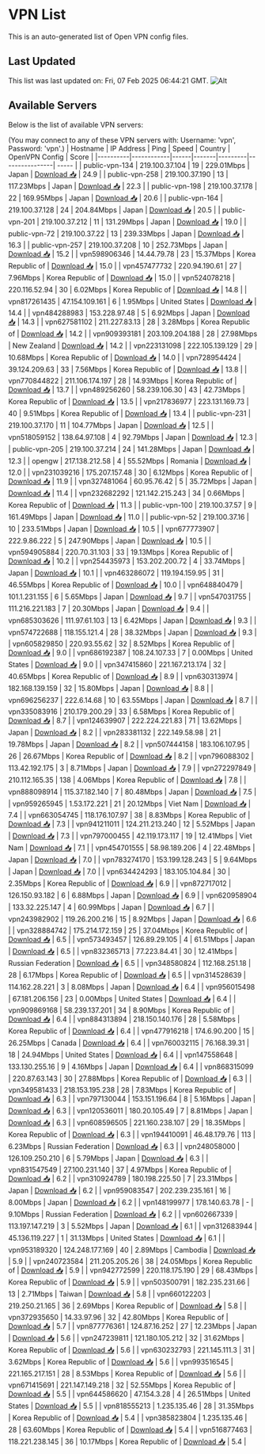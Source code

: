 # VPN List

This is an auto-generated list of Open VPN config files.

## Last Updated

This list was last updated on: Fri, 07 Feb 2025 06:44:21 GMT.
![Alt](https://repobeats.axiom.co/api/embed/186b98318ef1479477931607c1ad7d823f12451f.svg "Repobeats analytics image")

## Available Servers

Below is the list of available VPN servers:

(You may connect to any of these VPN servers with: Username: 'vpn', Password: 'vpn'.)
| Hostname | IP Address | Ping | Speed | Country | OpenVPN Config | Score |
|----------|------------|------|-------|---------|----------------| ----- |
| public-vpn-134 | 219.100.37.104 | 19 | 229.01Mbps | Japan | [Download 📥](./configs/server_0_JP.ovpn) | 24.9 |
| public-vpn-258 | 219.100.37.190 | 13 | 117.23Mbps | Japan | [Download 📥](./configs/server_1_JP.ovpn) | 22.3 |
| public-vpn-198 | 219.100.37.178 | 22 | 169.95Mbps | Japan | [Download 📥](./configs/server_2_JP.ovpn) | 20.6 |
| public-vpn-164 | 219.100.37.128 | 24 | 204.84Mbps | Japan | [Download 📥](./configs/server_3_JP.ovpn) | 20.5 |
| public-vpn-201 | 219.100.37.212 | 11 | 131.29Mbps | Japan | [Download 📥](./configs/server_4_JP.ovpn) | 19.0 |
| public-vpn-72 | 219.100.37.22 | 13 | 239.33Mbps | Japan | [Download 📥](./configs/server_5_JP.ovpn) | 16.3 |
| public-vpn-257 | 219.100.37.208 | 10 | 252.73Mbps | Japan | [Download 📥](./configs/server_6_JP.ovpn) | 15.2 |
| vpn598906346 | 14.44.79.78 | 23 | 15.37Mbps | Korea Republic of | [Download 📥](./configs/server_7_KR.ovpn) | 15.0 |
| vpn457477732 | 220.94.190.61 | 27 | 7.96Mbps | Korea Republic of | [Download 📥](./configs/server_8_KR.ovpn) | 15.0 |
| vpn524078218 | 220.116.52.94 | 30 | 6.02Mbps | Korea Republic of | [Download 📥](./configs/server_9_KR.ovpn) | 14.8 |
| vpn817261435 | 47.154.109.161 | 6 | 1.95Mbps | United States | [Download 📥](./configs/server_10_US.ovpn) | 14.4 |
| vpn484288983 | 153.228.97.48 | 5 | 6.92Mbps | Japan | [Download 📥](./configs/server_11_JP.ovpn) | 14.3 |
| vpn627581102 | 211.227.83.13 | 28 | 3.28Mbps | Korea Republic of | [Download 📥](./configs/server_12_KR.ovpn) | 14.2 |
| vpn909393181 | 203.109.204.188 | 28 | 27.98Mbps | New Zealand | [Download 📥](./configs/server_13_NZ.ovpn) | 14.2 |
| vpn223131098 | 222.105.139.129 | 29 | 10.68Mbps | Korea Republic of | [Download 📥](./configs/server_14_KR.ovpn) | 14.0 |
| vpn728954424 | 39.124.209.63 | 33 | 7.56Mbps | Korea Republic of | [Download 📥](./configs/server_15_KR.ovpn) | 13.8 |
| vpn770844822 | 211.106.174.197 | 28 | 14.93Mbps | Korea Republic of | [Download 📥](./configs/server_16_KR.ovpn) | 13.7 |
| vpn489256260 | 58.239.106.30 | 43 | 42.73Mbps | Korea Republic of | [Download 📥](./configs/server_17_KR.ovpn) | 13.5 |
| vpn217836977 | 223.131.169.73 | 40 | 9.51Mbps | Korea Republic of | [Download 📥](./configs/server_18_KR.ovpn) | 13.4 |
| public-vpn-231 | 219.100.37.170 | 11 | 104.77Mbps | Japan | [Download 📥](./configs/server_19_JP.ovpn) | 12.5 |
| vpn518059152 | 138.64.97.108 | 4 | 92.79Mbps | Japan | [Download 📥](./configs/server_20_JP.ovpn) | 12.3 |
| public-vpn-205 | 219.100.37.214 | 24 | 141.28Mbps | Japan | [Download 📥](./configs/server_21_JP.ovpn) | 12.3 |
| opengw | 217.138.212.58 | 4 | 55.52Mbps | Romania | [Download 📥](./configs/server_22_RO.ovpn) | 12.0 |
| vpn231039216 | 175.207.157.48 | 30 | 6.12Mbps | Korea Republic of | [Download 📥](./configs/server_23_KR.ovpn) | 11.9 |
| vpn327481064 | 60.95.76.42 | 5 | 35.72Mbps | Japan | [Download 📥](./configs/server_24_JP.ovpn) | 11.4 |
| vpn232682292 | 121.142.215.243 | 34 | 0.66Mbps | Korea Republic of | [Download 📥](./configs/server_25_KR.ovpn) | 11.3 |
| public-vpn-100 | 219.100.37.57 | 9 | 161.49Mbps | Japan | [Download 📥](./configs/server_26_JP.ovpn) | 11.0 |
| public-vpn-52 | 219.100.37.16 | 10 | 233.51Mbps | Japan | [Download 📥](./configs/server_27_JP.ovpn) | 10.5 |
| vpn677773907 | 222.9.86.222 | 5 | 247.90Mbps | Japan | [Download 📥](./configs/server_28_JP.ovpn) | 10.5 |
| vpn594905884 | 220.70.31.103 | 33 | 19.13Mbps | Korea Republic of | [Download 📥](./configs/server_29_KR.ovpn) | 10.2 |
| vpn254435973 | 153.202.200.72 | 4 | 33.74Mbps | Japan | [Download 📥](./configs/server_30_JP.ovpn) | 10.1 |
| vpn463286072 | 119.194.159.95 | 31 | 46.55Mbps | Korea Republic of | [Download 📥](./configs/server_31_KR.ovpn) | 10.0 |
| vpn648840479 | 101.1.231.155 | 6 | 5.65Mbps | Japan | [Download 📥](./configs/server_32_JP.ovpn) | 9.7 |
| vpn547031755 | 111.216.221.183 | 7 | 20.30Mbps | Japan | [Download 📥](./configs/server_33_JP.ovpn) | 9.4 |
| vpn685303626 | 111.97.61.103 | 13 | 6.42Mbps | Japan | [Download 📥](./configs/server_34_JP.ovpn) | 9.3 |
| vpn574722688 | 118.155.121.4 | 28 | 38.32Mbps | Japan | [Download 📥](./configs/server_35_JP.ovpn) | 9.3 |
| vpn605829850 | 220.93.55.62 | 32 | 8.52Mbps | Korea Republic of | [Download 📥](./configs/server_36_KR.ovpn) | 9.0 |
| vpn686192387 | 108.24.107.33 | 7 | 0.00Mbps | United States | [Download 📥](./configs/server_37_US.ovpn) | 9.0 |
| vpn347415860 | 221.167.213.174 | 32 | 40.65Mbps | Korea Republic of | [Download 📥](./configs/server_38_KR.ovpn) | 8.9 |
| vpn630313974 | 182.168.139.159 | 32 | 15.80Mbps | Japan | [Download 📥](./configs/server_39_JP.ovpn) | 8.8 |
| vpn696256237 | 222.6.14.68 | 10 | 63.55Mbps | Japan | [Download 📥](./configs/server_40_JP.ovpn) | 8.7 |
| vpn335083916 | 210.179.200.29 | 33 | 6.58Mbps | Korea Republic of | [Download 📥](./configs/server_41_KR.ovpn) | 8.7 |
| vpn124639907 | 222.224.221.83 | 71 | 13.62Mbps | Japan | [Download 📥](./configs/server_42_JP.ovpn) | 8.2 |
| vpn283381132 | 222.149.58.98 | 21 | 19.78Mbps | Japan | [Download 📥](./configs/server_43_JP.ovpn) | 8.2 |
| vpn507444158 | 183.106.107.95 | 26 | 26.67Mbps | Korea Republic of | [Download 📥](./configs/server_44_KR.ovpn) | 8.2 |
| vpn796088302 | 113.42.192.175 | 3 | 8.71Mbps | Japan | [Download 📥](./configs/server_45_JP.ovpn) | 7.9 |
| vpn272297849 | 210.112.165.35 | 138 | 4.06Mbps | Korea Republic of | [Download 📥](./configs/server_46_KR.ovpn) | 7.8 |
| vpn888098914 | 115.37.182.140 | 7 | 80.48Mbps | Japan | [Download 📥](./configs/server_47_JP.ovpn) | 7.5 |
| vpn959265945 | 1.53.172.221 | 21 | 20.12Mbps | Viet Nam | [Download 📥](./configs/server_48_VN.ovpn) | 7.4 |
| vpn663054745 | 118.176.107.97 | 38 | 8.83Mbps | Korea Republic of | [Download 📥](./configs/server_49_KR.ovpn) | 7.3 |
| vpn941211011 | 124.211.213.240 | 12 | 5.52Mbps | Japan | [Download 📥](./configs/server_50_JP.ovpn) | 7.3 |
| vpn797000455 | 42.119.173.117 | 19 | 12.41Mbps | Viet Nam | [Download 📥](./configs/server_51_VN.ovpn) | 7.1 |
| vpn454701555 | 58.98.189.206 | 4 | 22.48Mbps | Japan | [Download 📥](./configs/server_52_JP.ovpn) | 7.0 |
| vpn783274170 | 153.199.128.243 | 5 | 9.64Mbps | Japan | [Download 📥](./configs/server_53_JP.ovpn) | 7.0 |
| vpn634424293 | 183.105.104.84 | 30 | 2.35Mbps | Korea Republic of | [Download 📥](./configs/server_54_KR.ovpn) | 6.9 |
| vpn872717012 | 126.150.93.182 | 6 | 6.88Mbps | Japan | [Download 📥](./configs/server_55_JP.ovpn) | 6.9 |
| vpn620958904 | 133.32.225.147 | 4 | 60.99Mbps | Japan | [Download 📥](./configs/server_56_JP.ovpn) | 6.7 |
| vpn243982902 | 119.26.200.216 | 15 | 8.92Mbps | Japan | [Download 📥](./configs/server_57_JP.ovpn) | 6.6 |
| vpn328884742 | 175.214.172.159 | 25 | 37.04Mbps | Korea Republic of | [Download 📥](./configs/server_58_KR.ovpn) | 6.5 |
| vpn573493457 | 126.89.29.105 | 4 | 61.51Mbps | Japan | [Download 📥](./configs/server_59_JP.ovpn) | 6.5 |
| vpn832365713 | 77.223.84.41 | 30 | 12.41Mbps | Russian Federation | [Download 📥](./configs/server_60_RU.ovpn) | 6.5 |
| vpn348580824 | 112.168.251.18 | 28 | 6.17Mbps | Korea Republic of | [Download 📥](./configs/server_61_KR.ovpn) | 6.5 |
| vpn314528639 | 114.162.28.221 | 3 | 8.08Mbps | Japan | [Download 📥](./configs/server_62_JP.ovpn) | 6.4 |
| vpn956015498 | 67.181.206.156 | 23 | 0.00Mbps | United States | [Download 📥](./configs/server_63_US.ovpn) | 6.4 |
| vpn909869168 | 58.239.137.201 | 34 | 8.90Mbps | Korea Republic of | [Download 📥](./configs/server_64_KR.ovpn) | 6.4 |
| vpn884313894 | 218.150.140.176 | 28 | 5.58Mbps | Korea Republic of | [Download 📥](./configs/server_65_KR.ovpn) | 6.4 |
| vpn477916218 | 174.6.90.200 | 15 | 26.25Mbps | Canada | [Download 📥](./configs/server_66_CA.ovpn) | 6.4 |
| vpn760032115 | 76.168.39.31 | 18 | 24.94Mbps | United States | [Download 📥](./configs/server_67_US.ovpn) | 6.4 |
| vpn147558648 | 133.130.255.16 | 9 | 4.16Mbps | Japan | [Download 📥](./configs/server_68_JP.ovpn) | 6.4 |
| vpn868315099 | 220.87.63.143 | 30 | 27.88Mbps | Korea Republic of | [Download 📥](./configs/server_69_KR.ovpn) | 6.3 |
| vpn349581433 | 218.153.195.238 | 28 | 7.83Mbps | Korea Republic of | [Download 📥](./configs/server_70_KR.ovpn) | 6.3 |
| vpn797130044 | 153.151.196.64 | 8 | 5.16Mbps | Japan | [Download 📥](./configs/server_71_JP.ovpn) | 6.3 |
| vpn120536011 | 180.20.105.49 | 7 | 8.81Mbps | Japan | [Download 📥](./configs/server_72_JP.ovpn) | 6.3 |
| vpn608596505 | 221.160.238.107 | 29 | 18.35Mbps | Korea Republic of | [Download 📥](./configs/server_73_KR.ovpn) | 6.3 |
| vpn194410091 | 46.48.179.76 | 113 | 6.23Mbps | Russian Federation | [Download 📥](./configs/server_74_RU.ovpn) | 6.3 |
| vpn248058000 | 126.109.250.210 | 6 | 5.79Mbps | Japan | [Download 📥](./configs/server_75_JP.ovpn) | 6.3 |
| vpn831547549 | 27.100.231.140 | 37 | 4.97Mbps | Korea Republic of | [Download 📥](./configs/server_76_KR.ovpn) | 6.2 |
| vpn310924789 | 180.198.225.50 | 7 | 23.31Mbps | Japan | [Download 📥](./configs/server_77_JP.ovpn) | 6.2 |
| vpn959083547 | 202.239.235.161 | 16 | 8.00Mbps | Japan | [Download 📥](./configs/server_78_JP.ovpn) | 6.2 |
| vpn148199977 | 178.140.63.78 | - | 9.10Mbps | Russian Federation | [Download 📥](./configs/server_79_RU.ovpn) | 6.2 |
| vpn602667339 | 113.197.147.219 | 3 | 5.52Mbps | Japan | [Download 📥](./configs/server_80_JP.ovpn) | 6.1 |
| vpn312683944 | 45.136.119.227 | 1 | 31.13Mbps | United States | [Download 📥](./configs/server_81_US.ovpn) | 6.1 |
| vpn953189320 | 124.248.177.169 | 40 | 2.89Mbps | Cambodia | [Download 📥](./configs/server_82_KH.ovpn) | 5.9 |
| vpn240723584 | 211.205.205.26 | 38 | 24.05Mbps | Korea Republic of | [Download 📥](./configs/server_83_KR.ovpn) | 5.9 |
| vpn942772599 | 220.118.175.190 | 29 | 68.43Mbps | Korea Republic of | [Download 📥](./configs/server_84_KR.ovpn) | 5.9 |
| vpn503500791 | 182.235.231.66 | 13 | 2.71Mbps | Taiwan | [Download 📥](./configs/server_85_TW.ovpn) | 5.8 |
| vpn660122203 | 219.250.21.165 | 36 | 2.69Mbps | Korea Republic of | [Download 📥](./configs/server_86_KR.ovpn) | 5.8 |
| vpn372935650 | 14.33.97.96 | 32 | 42.80Mbps | Korea Republic of | [Download 📥](./configs/server_87_KR.ovpn) | 5.7 |
| vpn877776361 | 124.87.16.252 | 27 | 12.23Mbps | Japan | [Download 📥](./configs/server_88_JP.ovpn) | 5.6 |
| vpn247239811 | 121.180.105.212 | 32 | 31.62Mbps | Korea Republic of | [Download 📥](./configs/server_89_KR.ovpn) | 5.6 |
| vpn630232793 | 221.145.111.3 | 31 | 3.62Mbps | Korea Republic of | [Download 📥](./configs/server_90_KR.ovpn) | 5.6 |
| vpn993516545 | 221.165.217.151 | 28 | 8.53Mbps | Korea Republic of | [Download 📥](./configs/server_91_KR.ovpn) | 5.6 |
| vpn671415691 | 221.147.149.218 | 32 | 52.55Mbps | Korea Republic of | [Download 📥](./configs/server_92_KR.ovpn) | 5.5 |
| vpn644586620 | 47.154.3.28 | 4 | 26.51Mbps | United States | [Download 📥](./configs/server_93_US.ovpn) | 5.5 |
| vpn818555213 | 1.235.135.46 | 28 | 31.35Mbps | Korea Republic of | [Download 📥](./configs/server_94_KR.ovpn) | 5.4 |
| vpn385823804 | 1.235.135.46 | 28 | 63.60Mbps | Korea Republic of | [Download 📥](./configs/server_95_KR.ovpn) | 5.4 |
| vpn516877463 | 118.221.238.145 | 36 | 10.17Mbps | Korea Republic of | [Download 📥](./configs/server_96_KR.ovpn) | 5.4 |

